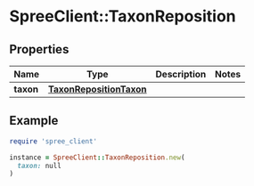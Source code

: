# SpreeClient::TaxonReposition

## Properties

| Name | Type | Description | Notes |
| ---- | ---- | ----------- | ----- |
| **taxon** | [**TaxonRepositionTaxon**](TaxonRepositionTaxon.md) |  |  |

## Example

```ruby
require 'spree_client'

instance = SpreeClient::TaxonReposition.new(
  taxon: null
)
```

